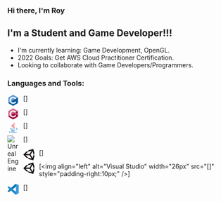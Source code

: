 ### Hi there, I'm Roy 

## I'm a Student and Game Developer!!!
- I'm currently learning: Game Development, OpenGL.
- 2022 Goals: Get AWS Cloud Practitioner Certification.
- Looking to collaborate with Game Developers/Programmers.

### Languages and Tools:
[<img align="left" alt="C" width="26px" src="https://github.com/devicons/devicon/blob/v2.14.0/icons/c/c-original.svg" style="padding-right:10px;" />]

[<img align="left" alt="C++" width="26px" src="https://github.com/devicons/devicon/blob/v2.14.0/icons/cplusplus/cplusplus-original.svg" style="padding-right:10px;" />]

[<img align="left" alt="Java" width="26px" src="https://github.com/devicons/devicon/blob/v2.14.0/icons/java/java-original.svg" style="padding-right:10px;" />]

[<img align="left" alt="Unreal Engine" width="26px" src="https://pbs.twimg.com/profile_images/1479505671947182085/h_XN5xbR_400x400.jpg" style="padding-right:10px;" />]

[<img align="left" alt="Unity" width="26px" src="https://github.com/devicons/devicon/blob/v2.14.0/icons/unity/unity-original.svg" style="padding-right:10px;" />]

[<img align="left" alt="Visual Studio" width="26px" src="[<img align="left" alt="Unity" width="26px" src="https://github.com/devicons/devicon/blob/v2.14.0/icons/unity/unity-original.svg" style="padding-right:10px;" />]" style="padding-right:10px;" />]

[<img align="left" alt="Visual Studio Code" width="26px" src="https://github.com/devicons/devicon/blob/v2.14.0/icons/vscode/vscode-original.svg" style="padding-right:10px;" />]

